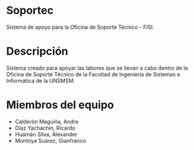 Soportec
========
Sistema de apoyo para la Oficina de Soporte Técnico - FISI.

Descripción
========
Sistema creado para apoyar las labores que se llevan a cabo dentro de la Oficina de Soporte Técnico de la Facultad de
Ingeniería de Sistemas e Informática de la UNSMSM.

Miembros del equipo
========
  - Calderón Maguiña, Andre
  - Díaz Yachachín, Ricardo
  - Huamán Silva, Alexander
  - Montoya Suárez, Gianfranco
